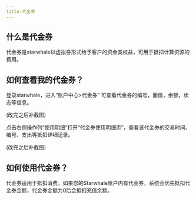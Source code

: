 ```yaml
---
title:代金券
---
```


## 什么是代金券

代金券是starwhale以虚拟券形式给予客户的资金类权益，可用于抵扣计算资源的费用。

## 如何查看我的代金券？

登录starwhale，进入“账户中心>代金券” 可查看代金券的编号，面值，余额，状态等信息。

(改完之后补截图)

点击右侧操作列“使用明细”打开“代金券使用明细页”，查看该代金券的交易时间、编号、支出等抵扣详细记录。

(改完之后补截图)

## 如何使用代金券？

代金券适用于抵扣消费，如果您的Starwhale账户内有代金券，系统会优先抵扣代金券金额，代金券金额为0后会抵扣充值余额。
